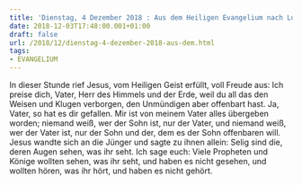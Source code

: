 ```yaml
---
title: 'Dienstag, 4 Dezember 2018 : Aus dem Heiligen Evangelium nach Lukas - Lk 10,21-24.'
date: 2018-12-03T17:48:00.001+01:00
draft: false
url: /2018/12/dienstag-4-dezember-2018-aus-dem.html
tags: 
- EVANGELIUM
---
```


In dieser Stunde rief Jesus, vom Heiligen Geist erfüllt, voll Freude aus: Ich preise dich, Vater, Herr des Himmels und der Erde, weil du all das den Weisen und Klugen verborgen, den Unmündigen aber offenbart hast. Ja, Vater, so hat es dir gefallen. Mir ist von meinem Vater alles übergeben worden; niemand weiß, wer der Sohn ist, nur der Vater, und niemand weiß, wer der Vater ist, nur der Sohn und der, dem es der Sohn offenbaren will. Jesus wandte sich an die Jünger und sagte zu ihnen allein: Selig sind die, deren Augen sehen, was ihr seht. Ich sage euch: Viele Propheten und Könige wollten sehen, was ihr seht, und haben es nicht gesehen, und wollten hören, was ihr hört, und haben es nicht gehört.
